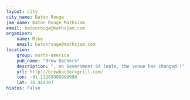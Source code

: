 ```yaml
---
layout: city                                           
city_name: Baton Rouge                                                               
jam_name: Baton Rouge MathsJam
email: batonrouge@mathsjam.com
organiser:
    name: Mike
    email: batonrouge@mathsjam.com
location:
    group: north-america
    pub_name: "Brew Bachers"
    description: ", on Government St (note, the venue has changed!)"
    url: http://brewbachersgrill.com/
    lon: -91.13289989999998
    lat: 30.444307
hiatus: False
---
```

